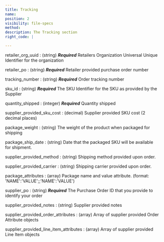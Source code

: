 ```yaml
---
title: Tracking
name:
position: 2
visibility: file-specs
method:
description: The Tracking section
right_code: |

---
```


retailer_org_uuid
: (string) ***Required*** Retailers Organization Universal Unique Identifier for the organization

retailer_po
: (string) ***Required*** Retailer provided purchase order number

tracking_number
: (string) ***Required*** Order tracking number

sku_id
: (string) ***Required*** The SKU Identifier for the SKU as provided by the Supplier

quantity_shipped
: (integer) ***Required*** Quantity shipped

supplier_provided_sku_cost
: (decimal) Supplier provided SKU cost (2 decimal places)

package_weight
: (string) The weight of the product when packaged for shipping

package_ship_date
: (string) Date that the packaged SKU will be available for shipment.

supplier_provided_method
: (string) Shipping method provided upon order.

supplier_provided_carrier
: (string) Shipping carrier provided upon order.

package_attributes
: (array) Package name and value attribute. (format: 'NAME':'VALUE';;'NAME':'VALUE')

supplier_po
: (string) ***Required*** The Purchase Order ID that you provide to identify your order

supplier_provided_notes
: (string) Supplier provided notes

supplier_provided_order_attributes
: (array) Array of supplier provided Order Attribute objects

supplier_provided_line_item_attributes
: (array) Array of supplier provided Line Item objects